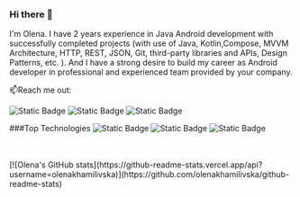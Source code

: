 ### Hi there 👋

I'm Olena. I have 2 years experience in Java Android development with successfully completed projects (with use of Java, Kotlin,Compose, MVVM Architecture, HTTP, REST, JSON, Git, third-party libraries and APIs, Design Patterns, etc. ). And I have a strong desire to build my career as Android developer in professional and experienced team provided by your company.

📫Reach me out:

![Static Badge](https://img.shields.io/badge/Telegram-blue?logo=Telegram&label=%40OlenaKhamilivska&link=%40OlenaKhamilivska)
![Static Badge](https://img.shields.io/badge/gmail-colored?logo=gmail&label=olenakhamilivska%40gmail.com&link=olenakhamilivska%40gmail.com)
![Static Badge](https://img.shields.io/badge/Lindekin-black?logo=linkedin&label=olena-khamilivska-15b294274&link=olena-khamilivska-15b294274)


###Top Technologies
![Static Badge](https://img.shields.io/badge/Kotlin-black?logo=kotlin)
![Static Badge](https://img.shields.io/badge/Jetpack%20Compose-black?logo=jetpackcompose&color=white)
![Static Badge](https://img.shields.io/badge/Pagination-black?color=red)

<br>
<br>
[![Olena's GitHub stats](https://github-readme-stats.vercel.app/api?username=olenakhamilivska)](https://github.com/olenakhamilivska/github-readme-stats)










